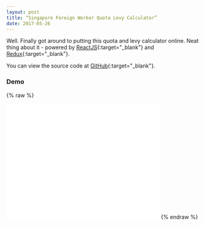 ```yaml
---
layout: post
title: “Singapore Foreign Worker Quota Levy Calculator”
date: 2017-05-26
---
```


Well. Finally got around to putting this quota and levy calculator online. 
Neat thing about it - powered by [ReactJS](https://facebook.github.io/react/){:target="_blank"} and [Redux](http://redux.js.org/){:target="_blank"}. 

You can view the source code at [GitHub](https://github.com/james-yong/singapore-foreign-worker-quota-levy){:target="_blank"}.

### Demo
{% raw %}
<iframe frameborder="no" border="0" marginwidth="0" marginheight="0" width="400" height="300" src="/demo/singapore-foreign-worker-quota-levy.html"></iframe>
{% endraw %}
